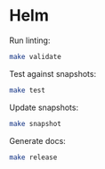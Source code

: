 # Helm

Run linting:

```sh
make validate
```

Test against snapshots:

```sh
make test
```

Update snapshots:

```sh
make snapshot
```

Generate docs:

```sh
make release
```
